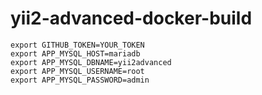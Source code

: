 # yii2-advanced-docker-build

```
export GITHUB_TOKEN=YOUR_TOKEN
export APP_MYSQL_HOST=mariadb
export APP_MYSQL_DBNAME=yii2advanced
export APP_MYSQL_USERNAME=root
export APP_MYSQL_PASSWORD=admin
```